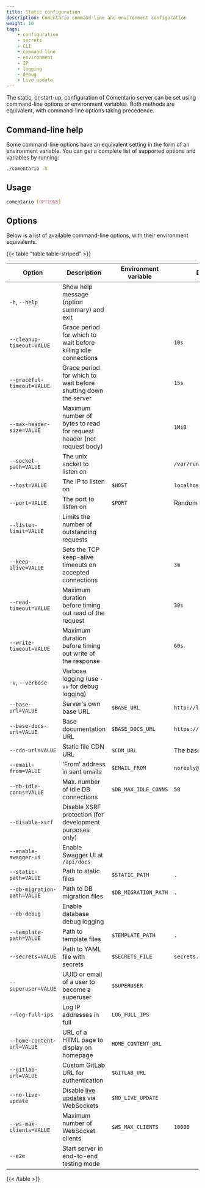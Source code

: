 ```yaml
---
title: Static configuration
description: Comentario command-line and environment configuration
weight: 10
tags:
    - configuration
    - secrets
    - CLI
    - command line
    - environment
    - IP
    - logging
    - debug
    - Live update
---
```


The static, or start-up, configuration of Comentario server can be set using command-line options or environment variables. Both methods are equivalent, with command-line options taking precedence.

<!--more-->

## Command-line help

Some command-line options have an equivalent setting in the form of an environment variable. You can get a complete list of supported options and variables by running:

```bash
./comentario -h
```

## Usage

```bash
comentario [OPTIONS]
```

## Options

Below is a list of available command-line options, with their environment equivalents.

{{< table "table table-striped" >}}

| Option                      | Description                                                           | Environment variable | Default value                 |
|-----------------------------|-----------------------------------------------------------------------|----------------------|-------------------------------|
| `-h`, `--help`              | Show help message (option summary) and exit                           |                      |                               |
| `--cleanup-timeout=VALUE`   | Grace period for which to wait before killing idle connections        |                      | `10s`                         |
| `--graceful-timeout=VALUE`  | Grace period for which to wait before shutting down the server        |                      | `15s`                         |
| `--max-header-size=VALUE`   | Maximum number of bytes to read for request header (not request body) |                      | `1MiB`                        |
| `--socket-path=VALUE`       | The unix socket to listen on                                          |                      | `/var/run/comentario.sock`    |
| `--host=VALUE`              | The IP to listen on                                                   | `$HOST`              | `localhost`                   |
| `--port=VALUE`              | The port to listen on                                                 | `$PORT`              | Random port number            |
| `--listen-limit=VALUE`      | Limits the number of outstanding requests                             |                      |                               |
| `--keep-alive=VALUE`        | Sets the TCP keep-alive timeouts on accepted connections              |                      | `3m`                          |
| `--read-timeout=VALUE`      | Maximum duration before timing out read of the request                |                      | `30s`                         |
| `--write-timeout=VALUE`     | Maximum duration before timing out write of the response              |                      | `60s`                         |
| `-v`, `--verbose`           | Verbose logging (use `-vv` for debug logging)                         |                      |                               |
| `--base-url=VALUE`          | Server's own base URL                                                 | `$BASE_URL`          | `http://localhost:8080`       |
| `--base-docs-url=VALUE`     | Base documentation URL                                                | `$BASE_DOCS_URL`     | `https://docs.comentario.app` |
| `--cdn-url=VALUE`           | Static file CDN URL                                                   | `$CDN_URL`           | The base URL                  |
| `--email-from=VALUE`        | 'From' address in sent emails                                         | `$EMAIL_FROM`        | `noreply@localhost`           |
| `--db-idle-conns=VALUE`     | Max. number of idle DB connections                                    | `$DB_MAX_IDLE_CONNS` | `50`                          |
| `--disable-xsrf`            | Disable XSRF protection (for development purposes only)               |                      |                               |
| `--enable-swagger-ui`       | Enable Swagger UI at `/api/docs`                                      |                      |                               |
| `--static-path=VALUE`       | Path to static files                                                  | `$STATIC_PATH`       | `.`                           |
| `--db-migration-path=VALUE` | Path to DB migration files                                            | `$DB_MIGRATION_PATH` | `.`                           |
| `--db-debug`                | Enable database debug logging                                         |                      |                               |
| `--template-path=VALUE`     | Path to template files                                                | `$TEMPLATE_PATH`     | `.`                           |
| `--secrets=VALUE`           | Path to YAML file with secrets                                        | `$SECRETS_FILE`      | `secrets.yaml`                |
| `--superuser=VALUE`         | UUID or email of a user to become a superuser                         | `$SUPERUSER`         |                               |
| `--log-full-ips`            | Log IP addresses in full                                              | `LOG_FULL_IPS`       |                               |
| `--home-content-url=VALUE`  | URL of a HTML page to display on homepage                             | `HOME_CONTENT_URL`   |                               |
| `--gitlab-url=VALUE`        | Custom GitLab URL for authentication                                  | `$GITLAB_URL`        |                               |
| `--no-live-update`          | Disable [live updates](/kb/live-update) via WebSockets                | `$NO_LIVE_UPDATE`    |                               |
| `--ws-max-clients=VALUE`    | Maximum number of WebSocket clients                                   | `$WS_MAX_CLIENTS`    | `10000`                       |
| `--e2e`                     | Start server in end-to-end testing mode                               |                      |                               |
{{< /table >}}
